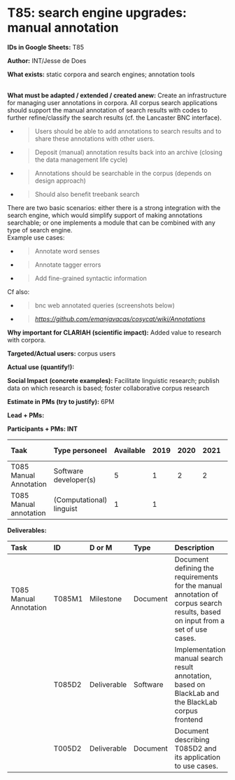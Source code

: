 <h1 id="t85-search-engine-upgrades-manual-annotation">T85: search engine upgrades: manual annotation </h1>
<p><strong>IDs in Google Sheets:</strong> T85</p>
<p><strong>Author:</strong> INT/Jesse de Does</p>
<p><strong>What exists:</strong> static corpora and search engines; annotation tools</p>
<p><strong><br />
What must be adapted / extended / created anew:</strong> Create an infrastructure for managing user annotations in corpora. All corpus search applications should support the manual annotation of search results with codes to further refine/classify the search results (cf. the Lancaster BNC interface).</p>
<ul>
<li><blockquote>
<p>Users should be able to add annotations to search results and to share these annotations with other users.</p>
</blockquote></li>
<li><blockquote>
<p>Deposit (manual) annotation results back into an archive (closing the data management life cycle)</p>
</blockquote></li>
<li><blockquote>
<p>Annotations should be searchable in the corpus (depends on design approach)</p>
</blockquote></li>
<li><blockquote>
<p>Should also benefit treebank search</p>
</blockquote></li>
</ul>
<p>There are two basic scenarios: either there is a strong integration with the search engine, which would simplify support of making annotations searchable; or one implements a module that can be combined with any type of search engine.<br />
Example use cases:</p>
<ul>
<li><blockquote>
<p>Annotate word senses</p>
</blockquote></li>
<li><blockquote>
<p>Annotate tagger errors</p>
</blockquote></li>
<li><blockquote>
<p>Add fine-grained syntactic information</p>
</blockquote></li>
</ul>
<p>Cf also:</p>
<ul>
<li><blockquote>
<p>bnc web annotated queries (screenshots below)</p>
</blockquote></li>
<li><blockquote>
<p><a href="https://github.com/emanjavacas/cosycat/wiki/Annotations"><em>https://github.com/emanjavacas/cosycat/wiki/Annotations</em></a></p>
</blockquote></li>
</ul>
<p><strong>Why important for CLARIAH (scientific impact):</strong> Added value to research with corpora.</p>
<p><strong>Targeted/Actual users:</strong> corpus users</p>
<p><strong>Actual use (quantify!):</strong></p>
<p><strong>Social Impact</strong> <strong>(concrete examples):</strong> Facilitate linguistic research; publish data on which research is based; foster collaborative corpus research</p>
<p><strong>Estimate in PMs (try to justify):</strong> 6PM</p>
<p><strong>Lead + PMs:</strong></p>
<p><strong>Participants + PMs: INT</strong></p>
<table>
<thead>
<tr class="header">
<th align="left"><strong>Taak</strong></th>
<th align="left"><strong>Type personeel</strong></th>
<th align="left"><strong>Available</strong></th>
<th align="left"><strong>2019</strong></th>
<th align="left"><strong>2020</strong></th>
<th align="left"><strong>2021</strong></th>
<th align="left"><strong>2022</strong></th>
<th align="left"><strong>2023</strong></th>
<th align="left"><strong>Summed</strong></th>
<th align="left"><strong>Task total</strong></th>
</tr>
</thead>
<tbody>
<tr class="odd">
<td align="left">T085 Manual Annotation</td>
<td align="left">Software developer(s)</td>
<td align="left">5</td>
<td align="left">1</td>
<td align="left">2</td>
<td align="left">2</td>
<td align="left"></td>
<td align="left"></td>
<td align="left"><strong>5</strong></td>
<td align="left"><strong>6</strong></td>
</tr>
<tr class="even">
<td align="left">T085 Manual annotation</td>
<td align="left">(Computational) linguist</td>
<td align="left">1</td>
<td align="left">1</td>
<td align="left"></td>
<td align="left"></td>
<td align="left"></td>
<td align="left"></td>
<td align="left"><strong>1</strong></td>
<td align="left"></td>
</tr>
</tbody>
</table>
<p><strong>Deliverables:</strong></p>
<table>
<thead>
<tr class="header">
<th align="left">Task</th>
<th align="left">ID</th>
<th align="left">D or M</th>
<th align="left">Type</th>
<th align="left">Description</th>
</tr>
</thead>
<tbody>
<tr class="odd">
<td align="left">T085 Manual Annotation</td>
<td align="left">T085M1</td>
<td align="left">Milestone</td>
<td align="left">Document</td>
<td align="left">Document defining the requirements for the manual annotation of corpus search results, based on input from a set of use cases.</td>
</tr>
<tr class="even">
<td align="left"></td>
<td align="left">T085D2</td>
<td align="left">Deliverable</td>
<td align="left">Software</td>
<td align="left">Implementation manual search result annotation, based on BlackLab and the BlackLab corpus frontend</td>
</tr>
<tr class="odd">
<td align="left"></td>
<td align="left">T005D2</td>
<td align="left">Deliverable</td>
<td align="left">Document</td>
<td align="left">Document describing T085D2 and its application to use cases.</td>
</tr>
</tbody>
</table>
